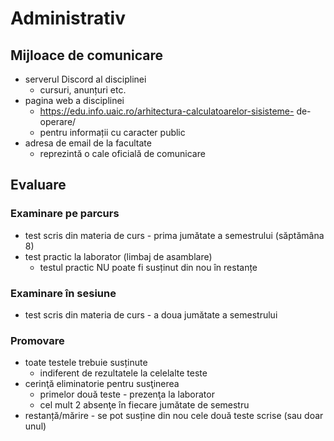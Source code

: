 # Administrativ

## Mijloace de comunicare
- serverul Discord al disciplinei
    - cursuri, anunțuri etc.
- pagina web a disciplinei
    - https://edu.info.uaic.ro/arhitectura-calculatoarelor-sisisteme-
de-operare/
    - pentru informații cu caracter public
- adresa de email de la facultate
    - reprezintă o cale oficială de comunicare

## Evaluare
### Examinare pe parcurs
- test scris din materia de curs - prima jumătate a
semestrului (săptămâna 8)
- test practic la laborator (limbaj de asamblare)
    - testul practic NU poate fi susținut din nou în restanțe

### Examinare în sesiune
- test scris din materia de curs - a doua jumătate a
semestrului

### Promovare
- toate testele trebuie susținute
    - indiferent de rezultatele la celelalte teste
- cerinţă eliminatorie pentru susţinerea
    - primelor două teste - prezenţa la laborator
    - cel mult 2 absenţe în fiecare jumătate de semestru
- restanță/mărire - se pot susține din nou cele
două teste scrise (sau doar unul)